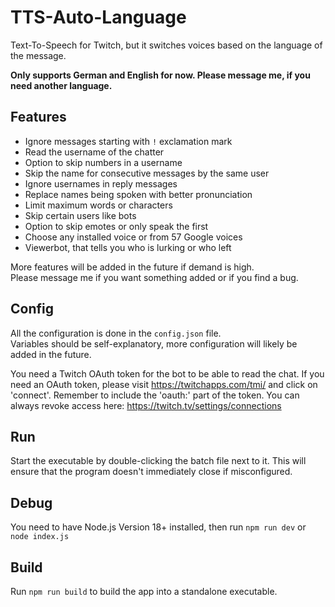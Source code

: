 # TTS-Auto-Language

Text-To-Speech for Twitch, but it switches voices based on the language of the message.<br>

**Only supports German and English for now. Please message me, if you need another language.**

## Features

- Ignore messages starting with `!` exclamation mark
- Read the username of the chatter
- Option to skip numbers in a username
- Skip the name for consecutive messages by the same user
- Ignore usernames in reply messages
- Replace names being spoken with better pronunciation
- Limit maximum words or characters
- Skip certain users like bots
- Option to skip emotes or only speak the first
- Choose any installed voice or from 57 Google voices
- Viewerbot, that tells you who is lurking or who left

More features will be added in the future if demand is high.<br>
Please message me if you want something added or if you find a bug.

## Config

All the configuration is done in the `config.json` file.<br>
Variables should be self-explanatory, more configuration will likely be added in the future.

You need a Twitch OAuth token for the bot to be able to read the chat.
If you need an OAuth token, please visit https://twitchapps.com/tmi/ and click on 'connect'.
Remember to include the 'oauth:' part of the token. You can always revoke access here: https://twitch.tv/settings/connections

## Run

Start the executable by double-clicking the batch file next to it. This will ensure that the program doesn't immediately close if misconfigured.

## Debug

You need to have Node.js Version 18+ installed, then run `npm run dev` or `node index.js`<br>

## Build

Run `npm run build` to build the app into a standalone executable.
